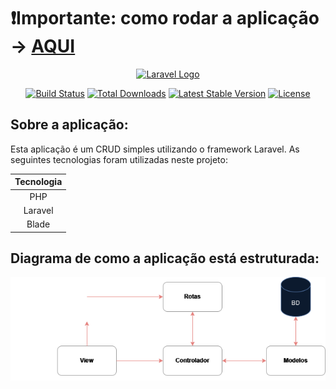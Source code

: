 # ❗Importante: como rodar a aplicação -> <a href="./docs/start.md">AQUI</a> 

<p align="center"><a href="https://laravel.com" target="_blank"><img src="https://raw.githubusercontent.com/laravel/art/master/logo-lockup/5%20SVG/2%20CMYK/1%20Full%20Color/laravel-logolockup-cmyk-red.svg" width="400" alt="Laravel Logo"></a></p>

<p align="center">
<a href="https://github.com/laravel/framework/actions"><img src="https://github.com/laravel/framework/workflows/tests/badge.svg" alt="Build Status"></a>
<a href="https://packagist.org/packages/laravel/framework"><img src="https://img.shields.io/packagist/dt/laravel/framework" alt="Total Downloads"></a>
<a href="https://packagist.org/packages/laravel/framework"><img src="https://img.shields.io/packagist/v/laravel/framework" alt="Latest Stable Version"></a>
<a href="https://packagist.org/packages/laravel/framework"><img src="https://img.shields.io/packagist/l/laravel/framework" alt="License"></a>
</p>

## Sobre a aplicação:
Esta aplicação é um CRUD simples utilizando o framework Laravel. As seguintes tecnologias foram utilizadas neste projeto:

| **Tecnologia** |
|:--------------:|
|       PHP      |
|     Laravel    |
|      Blade     |

## Diagrama de como a aplicação está estruturada:

<p align="center">
    <img src="./resources/assets/diagrama_inforgeneses.png" alt="diagrama">
</p>





